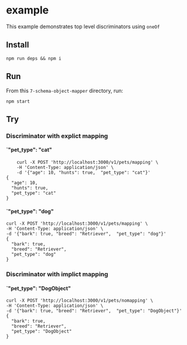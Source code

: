 # example

This example demonstrates top level discriminators using `oneOf`

## Install

```shell
npm run deps && npm i
```

## Run

From this `7-schema-object-mapper` directory, run:

```shell
npm start
```

## Try

### Discriminator with explict mapping

#### `"pet_type": "cat"

```shell
    curl -X POST 'http://localhost:3000/v1/pets/mapping' \
    -H 'Content-Type: application/json' \
    -d '{"age": 10, "hunts": true,  "pet_type": "cat"}'
{
  "age": 10,
  "hunts": true,
  "pet_type": "cat"
}
```
#### `"pet_type": "dog"

```shell
curl -X POST 'http://localhost:3000/v1/pets/mapping' \
-H 'Content-Type: application/json' \
-d '{"bark": true, "breed": "Retriever",  "pet_type": "dog"}'
{
  "bark": true,
  "breed": "Retriever",
  "pet_type": "dog"
}
```

### Discriminator with implict mapping

#### `"pet_type": "DogObject"

```shell
curl -X POST 'http://localhost:3000/v1/pets/nomapping' \
-H 'Content-Type: application/json' \
-d '{"bark": true, "breed": "Retriever",  "pet_type": "DogObject"}'
{
  "bark": true,
  "breed": "Retriever",
  "pet_type": "DogObject"
}
```
